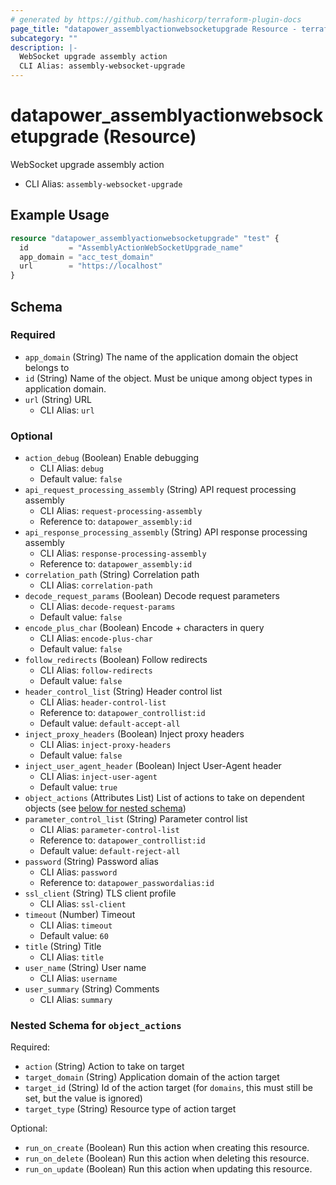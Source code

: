 ```yaml
---
# generated by https://github.com/hashicorp/terraform-plugin-docs
page_title: "datapower_assemblyactionwebsocketupgrade Resource - terraform-provider-datapower"
subcategory: ""
description: |-
  WebSocket upgrade assembly action
  CLI Alias: assembly-websocket-upgrade
---
```


# datapower_assemblyactionwebsocketupgrade (Resource)

WebSocket upgrade assembly action
  - CLI Alias: `assembly-websocket-upgrade`

## Example Usage

```terraform
resource "datapower_assemblyactionwebsocketupgrade" "test" {
  id         = "AssemblyActionWebSocketUpgrade_name"
  app_domain = "acc_test_domain"
  url        = "https://localhost"
}
```

<!-- schema generated by tfplugindocs -->
## Schema

### Required

- `app_domain` (String) The name of the application domain the object belongs to
- `id` (String) Name of the object. Must be unique among object types in application domain.
- `url` (String) URL
  - CLI Alias: `url`

### Optional

- `action_debug` (Boolean) Enable debugging
  - CLI Alias: `debug`
  - Default value: `false`
- `api_request_processing_assembly` (String) API request processing assembly
  - CLI Alias: `request-processing-assembly`
  - Reference to: `datapower_assembly:id`
- `api_response_processing_assembly` (String) API response processing assembly
  - CLI Alias: `response-processing-assembly`
  - Reference to: `datapower_assembly:id`
- `correlation_path` (String) Correlation path
  - CLI Alias: `correlation-path`
- `decode_request_params` (Boolean) Decode request parameters
  - CLI Alias: `decode-request-params`
  - Default value: `false`
- `encode_plus_char` (Boolean) Encode + characters in query
  - CLI Alias: `encode-plus-char`
  - Default value: `false`
- `follow_redirects` (Boolean) Follow redirects
  - CLI Alias: `follow-redirects`
  - Default value: `false`
- `header_control_list` (String) Header control list
  - CLI Alias: `header-control-list`
  - Reference to: `datapower_controllist:id`
  - Default value: `default-accept-all`
- `inject_proxy_headers` (Boolean) Inject proxy headers
  - CLI Alias: `inject-proxy-headers`
  - Default value: `false`
- `inject_user_agent_header` (Boolean) Inject User-Agent header
  - CLI Alias: `inject-user-agent`
  - Default value: `true`
- `object_actions` (Attributes List) List of actions to take on dependent objects (see [below for nested schema](#nestedatt--object_actions))
- `parameter_control_list` (String) Parameter control list
  - CLI Alias: `parameter-control-list`
  - Reference to: `datapower_controllist:id`
  - Default value: `default-reject-all`
- `password` (String) Password alias
  - CLI Alias: `password`
  - Reference to: `datapower_passwordalias:id`
- `ssl_client` (String) TLS client profile
  - CLI Alias: `ssl-client`
- `timeout` (Number) Timeout
  - CLI Alias: `timeout`
  - Default value: `60`
- `title` (String) Title
  - CLI Alias: `title`
- `user_name` (String) User name
  - CLI Alias: `username`
- `user_summary` (String) Comments
  - CLI Alias: `summary`

<a id="nestedatt--object_actions"></a>
### Nested Schema for `object_actions`

Required:

- `action` (String) Action to take on target
- `target_domain` (String) Application domain of the action target
- `target_id` (String) Id of the action target (for `domains`, this must still be set, but the value is ignored)
- `target_type` (String) Resource type of action target

Optional:

- `run_on_create` (Boolean) Run this action when creating this resource.
- `run_on_delete` (Boolean) Run this action when deleting this resource.
- `run_on_update` (Boolean) Run this action when updating this resource.
